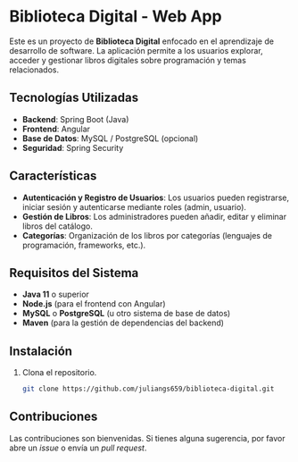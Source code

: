 # Biblioteca Digital - Web App

Este es un proyecto de **Biblioteca Digital** enfocado en el aprendizaje de desarrollo de software. La aplicación permite a los usuarios explorar, acceder y gestionar libros digitales sobre programación y temas relacionados.

## Tecnologías Utilizadas

- **Backend**: Spring Boot (Java)
- **Frontend**: Angular
- **Base de Datos**: MySQL / PostgreSQL (opcional)
- **Seguridad**: Spring Security

## Características

- **Autenticación y Registro de Usuarios**: Los usuarios pueden registrarse, iniciar sesión y autenticarse mediante roles (admin, usuario).
- **Gestión de Libros**: Los administradores pueden añadir, editar y eliminar libros del catálogo.
- **Categorías**: Organización de los libros por categorías (lenguajes de programación, frameworks, etc.).

## Requisitos del Sistema

- **Java 11** o superior
- **Node.js** (para el frontend con Angular)
- **MySQL** o **PostgreSQL** (u otro sistema de base de datos)
- **Maven** (para la gestión de dependencias del backend)

## Instalación

1. Clona el repositorio.
    ```bash
    git clone https://github.com/juliangs659/biblioteca-digital.git
    ```


## Contribuciones

Las contribuciones son bienvenidas. Si tienes alguna sugerencia, por favor abre un _issue_ o envía un _pull request_.
